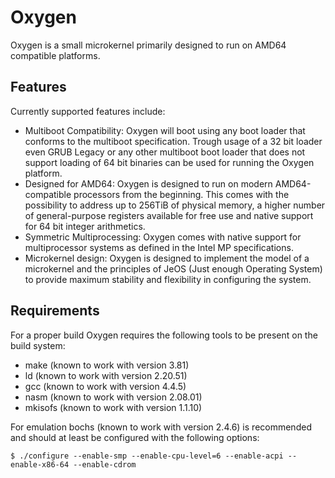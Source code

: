 Oxygen
======
Oxygen is a small microkernel primarily designed to run on AMD64 compatible
platforms.

Features
------------
Currently supported features include:

  - Multiboot Compatibility: Oxygen will boot using any boot loader that conforms
    to the multiboot specification. Trough usage of a 32 bit loader even GRUB
    Legacy or any other multiboot boot loader that does not support loading of
    64 bit binaries can be used for running the Oxygen platform.
  - Designed for AMD64: Oxygen is designed to run on modern AMD64-compatible processors
    from the beginning. This comes with the possibility to address up to 256TiB
    of physical memory, a higher number of general-purpose registers available
    for free use and native support for 64 bit integer arithmetics.
  - Symmetric Multiprocessing: Oxygen comes with native support for multiprocessor
    systems as defined in the Intel MP specifications.
  - Microkernel design: Oxygen is designed to implement the model of a microkernel
    and the principles of JeOS (Just enough Operating System) to provide maximum
    stability and flexibility in configuring the system.
  
Requirements
------------
For a proper build Oxygen requires the following tools to be present on the build
system:

 - make (known to work with version 3.81)
 - ld (known to work with version 2.20.51)
 - gcc (known to work with version 4.4.5)
 - nasm (known to work with version 2.08.01)
 - mkisofs (known to work with version 1.1.10)

For emulation bochs (known to work with version 2.4.6) is recommended and should
at least be configured with the following options:

    $ ./configure --enable-smp --enable-cpu-level=6 --enable-acpi --enable-x86-64 --enable-cdrom
